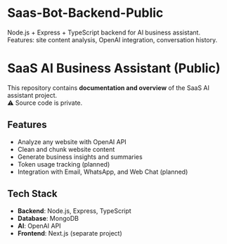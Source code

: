 # Saas-Bot-Backend-Public
Node.js + Express + TypeScript backend for AI business assistant. Features: site content analysis, OpenAI integration, conversation history.

# SaaS AI Business Assistant (Public)

This repository contains **documentation and overview** of the SaaS AI assistant project.  
⚠️ Source code is private.  

## Features
- Analyze any website with OpenAI API
- Clean and chunk website content
- Generate business insights and summaries
- Token usage tracking (planned)
- Integration with Email, WhatsApp, and Web Chat (planned)

## Tech Stack
- **Backend**: Node.js, Express, TypeScript
- **Database**: MongoDB
- **AI**: OpenAI API
- **Frontend**: Next.js (separate project)
